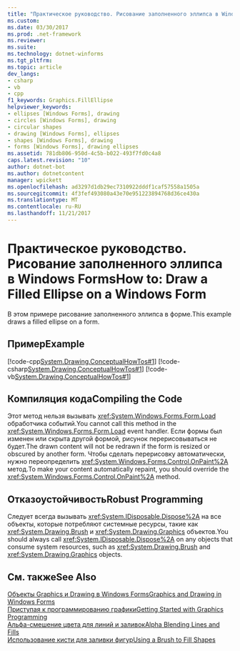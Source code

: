 ```yaml
---
title: "Практическое руководство. Рисование заполненного эллипса в Windows Forms"
ms.custom: 
ms.date: 03/30/2017
ms.prod: .net-framework
ms.reviewer: 
ms.suite: 
ms.technology: dotnet-winforms
ms.tgt_pltfrm: 
ms.topic: article
dev_langs:
- csharp
- vb
- cpp
f1_keywords: Graphics.FillEllipse
helpviewer_keywords:
- ellipses [Windows Forms], drawing
- circles [Windows Forms], drawing
- circular shapes
- drawing [Windows Forms], ellipses
- shapes [Windows Forms], drawing
- forms [Windows Forms], drawing ellipses
ms.assetid: 781db806-950d-4c5b-b022-493f7fd0c4a8
caps.latest.revision: "10"
author: dotnet-bot
ms.author: dotnetcontent
manager: wpickett
ms.openlocfilehash: ad3297d1db29ec7310922dddf1caf57558a1505a
ms.sourcegitcommit: 4f3fef493080a43e70e951223894768d36ce430a
ms.translationtype: MT
ms.contentlocale: ru-RU
ms.lasthandoff: 11/21/2017
---
```

# <a name="how-to-draw-a-filled-ellipse-on-a-windows-form"></a><span data-ttu-id="aebec-102">Практическое руководство. Рисование заполненного эллипса в Windows Forms</span><span class="sxs-lookup"><span data-stu-id="aebec-102">How to: Draw a Filled Ellipse on a Windows Form</span></span>
<span data-ttu-id="aebec-103">В этом примере рисование заполненного эллипса в форме.</span><span class="sxs-lookup"><span data-stu-id="aebec-103">This example draws a filled ellipse on a form.</span></span>  
  
## <a name="example"></a><span data-ttu-id="aebec-104">Пример</span><span class="sxs-lookup"><span data-stu-id="aebec-104">Example</span></span>  
 [!code-cpp[System.Drawing.ConceptualHowTos#1](../../../../samples/snippets/cpp/VS_Snippets_Winforms/System.Drawing.ConceptualHowTos/cpp/form1.cpp#1)]
 [!code-csharp[System.Drawing.ConceptualHowTos#1](../../../../samples/snippets/csharp/VS_Snippets_Winforms/System.Drawing.ConceptualHowTos/CS/form1.cs#1)]
 [!code-vb[System.Drawing.ConceptualHowTos#1](../../../../samples/snippets/visualbasic/VS_Snippets_Winforms/System.Drawing.ConceptualHowTos/VB/form1.vb#1)]  
  
## <a name="compiling-the-code"></a><span data-ttu-id="aebec-105">Компиляция кода</span><span class="sxs-lookup"><span data-stu-id="aebec-105">Compiling the Code</span></span>  
 <span data-ttu-id="aebec-106">Этот метод нельзя вызывать <xref:System.Windows.Forms.Form.Load> обработчика событий.</span><span class="sxs-lookup"><span data-stu-id="aebec-106">You cannot call this method in the <xref:System.Windows.Forms.Form.Load> event handler.</span></span> <span data-ttu-id="aebec-107">Если формы был изменен или скрыта другой формой, рисунок перерисовываться не будет.</span><span class="sxs-lookup"><span data-stu-id="aebec-107">The drawn content will not be redrawn if the form is resized or obscured by another form.</span></span> <span data-ttu-id="aebec-108">Чтобы сделать перерисовку автоматически, нужно переопределить <xref:System.Windows.Forms.Control.OnPaint%2A> метод.</span><span class="sxs-lookup"><span data-stu-id="aebec-108">To make your content automatically repaint, you should override the <xref:System.Windows.Forms.Control.OnPaint%2A> method.</span></span>  
  
## <a name="robust-programming"></a><span data-ttu-id="aebec-109">Отказоустойчивость</span><span class="sxs-lookup"><span data-stu-id="aebec-109">Robust Programming</span></span>  
 <span data-ttu-id="aebec-110">Следует всегда вызывать <xref:System.IDisposable.Dispose%2A> на все объекты, которые потребляют системные ресурсы, такие как <xref:System.Drawing.Brush> и <xref:System.Drawing.Graphics> объектов.</span><span class="sxs-lookup"><span data-stu-id="aebec-110">You should always call <xref:System.IDisposable.Dispose%2A> on any objects that consume system resources, such as <xref:System.Drawing.Brush> and <xref:System.Drawing.Graphics> objects.</span></span>  
  
## <a name="see-also"></a><span data-ttu-id="aebec-111">См. также</span><span class="sxs-lookup"><span data-stu-id="aebec-111">See Also</span></span>  
 [<span data-ttu-id="aebec-112">Объекты Graphics и Drawing в Windows Forms</span><span class="sxs-lookup"><span data-stu-id="aebec-112">Graphics and Drawing in Windows Forms</span></span>](../../../../docs/framework/winforms/advanced/graphics-and-drawing-in-windows-forms.md)  
 [<span data-ttu-id="aebec-113">Приступая к программированию графики</span><span class="sxs-lookup"><span data-stu-id="aebec-113">Getting Started with Graphics Programming</span></span>](../../../../docs/framework/winforms/advanced/getting-started-with-graphics-programming.md)  
 [<span data-ttu-id="aebec-114">Альфа-смешение цвета для линий и заливок</span><span class="sxs-lookup"><span data-stu-id="aebec-114">Alpha Blending Lines and Fills</span></span>](../../../../docs/framework/winforms/advanced/alpha-blending-lines-and-fills.md)  
 [<span data-ttu-id="aebec-115">Использование кисти для заливки фигур</span><span class="sxs-lookup"><span data-stu-id="aebec-115">Using a Brush to Fill Shapes</span></span>](../../../../docs/framework/winforms/advanced/using-a-brush-to-fill-shapes.md)
